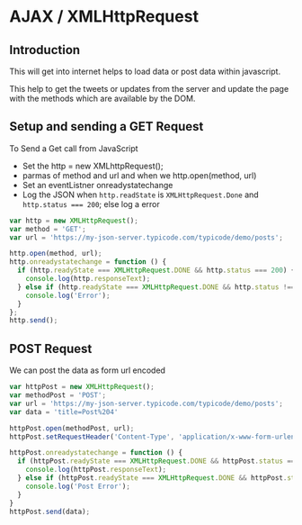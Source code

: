 # AJAX / XMLHttpRequest

## Introduction

This will get into internet helps to load data or post data within javascript.

This help to get the tweets or updates from the server and update the page with the methods which are available by the DOM.

## Setup and sending a GET Request

To Send a Get call from JavaScript

* Set the http = new XMLhttpRequest();
* parmas of method and url and when we http.open(method, url)
* Set an eventListner onreadystatechange
* Log the JSON when ```http.readState``` is ```XMLHttpRequest.Done``` and ```http.status === 200```; else log a error

```javascript
var http = new XMLHttpRequest();
var method = 'GET';
var url = 'https://my-json-server.typicode.com/typicode/demo/posts';

http.open(method, url);
http.onreadystatechange = function () {
  if (http.readyState === XMLHttpRequest.DONE && http.status === 200) {
    console.log(http.responseText);
  } else if (http.readyState === XMLHttpRequest.DONE && http.status !== 200) {
    console.log('Error');
  }
};
http.send();
```

## POST Request

We can post the data as form url encoded

```javascript
var httpPost = new XMLHttpRequest();
var methodPost = 'POST';
var url = 'https://my-json-server.typicode.com/typicode/demo/posts';
var data = 'title=Post%204'

httpPost.open(methodPost, url);
httpPost.setRequestHeader('Content-Type', 'application/x-www-form-urlencoded');

httpPost.onreadystatechange = function () {
  if (httpPost.readyState === XMLHttpRequest.DONE && httpPost.status === 201) {
    console.log(httpPost.responseText);
  } else if (httpPost.readyState === XMLHttpRequest.DONE && httpPost.status !== 201) {
    console.log('Post Error');
  }
}
httpPost.send(data);
```
